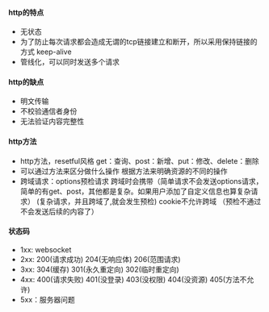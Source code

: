 #### http的特点
- 无状态
- 为了防止每次请求都会造成无谓的tcp链接建立和断开，所以采用保持链接的方式 keep-alive
- 管线化，可以同时发送多个请求

#### http的缺点
- 明文传输
- 不校验通信者身份
- 无法验证内容完整性

#### http方法
- http方法，resetful风格 get：查询、post：新增、put：修改、delete：删除
- 可以通过方法来区分做什么操作 根据方法来明确资源的不同的操作
- 跨域请求：options预检请求 跨域时会携带（简单请求不会发送options请求，简单的有get、post，其他都是复杂。如果用户添加了自定义信息也算复杂请求） (复杂请求，并且跨域了,就会发生预检) cookie不允许跨域 （预检不通过不会发送后续的内容了）

#### 状态码
- 1xx: websocket
- 2xx: 200(请求成功) 204(无响应体) 206(范围请求)
- 3xx: 304(缓存) 301(永久重定向) 302(临时重定向)
- 4xx: 400(请求失败) 401(没登录) 403(没权限) 404(没资源) 405(方法不允许)
- 5xx：服务器问题